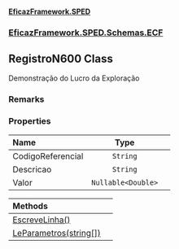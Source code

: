 #### [EficazFramework.SPED](EficazFrameworkSPED.md 'EficazFramework SPED')
### [EficazFramework.SPED.Schemas.ECF](EficazFramework.SPED.Schemas.ECF.md 'EficazFramework.SPED.Schemas.ECF')

## RegistroN600 Class

Demonstração do Lucro da Exploração

### Remarks
### Properties

| Name | Type | |
| :--- | :---: | :--- |
| CodigoReferencial | `String` |  |
| Descricao | `String` |  |
| Valor | `Nullable<Double>` |  |

| Methods | |
| :--- | :--- |
| [EscreveLinha()](EficazFramework.SPED.Schemas.ECF/RegistroN600/EscreveLinha().md 'EficazFramework.SPED.Schemas.ECF.RegistroN600.EscreveLinha()') | |
| [LeParametros(string[])](EficazFramework.SPED.Schemas.ECF/RegistroN600/LeParametros(string[]).md 'EficazFramework.SPED.Schemas.ECF.RegistroN600.LeParametros(string[])') | |
